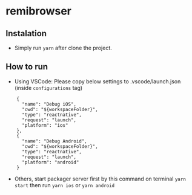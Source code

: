 # remibrowser
## Instalation
- Simply run `yarn` after clone the project.

## How to run
- Using VSCode: Please copy below settings to .vscode/launch.json (inside `configurations` tag)
```
    {
      "name": "Debug iOS",
      "cwd": "${workspaceFolder}",
      "type": "reactnative",
      "request": "launch",
      "platform": "ios"
    },
    {
      "name": "Debug Android",
      "cwd": "${workspaceFolder}",
      "type": "reactnative",
      "request": "launch",
      "platform": "android"
    }
```
- Others, start packager server first by this command on terminal `yarn start` then run `yarn ios` or `yarn android`

